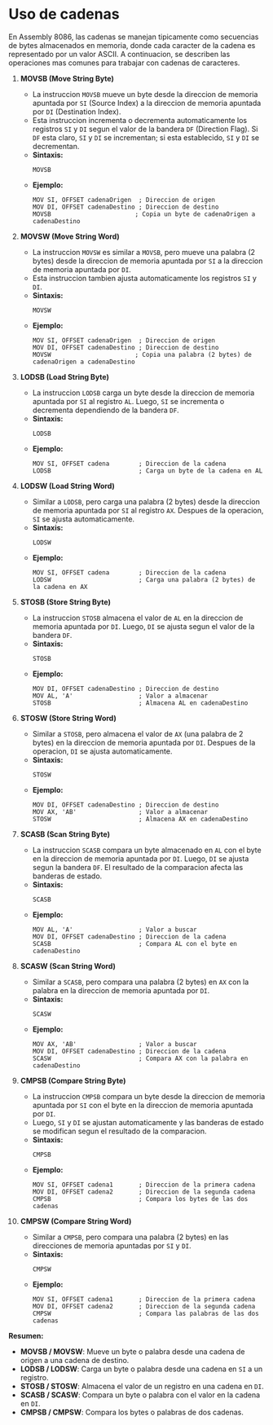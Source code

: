 # Uso de cadenas

En Assembly 8086, las cadenas se manejan tipicamente como secuencias de bytes almacenados en memoria, donde cada caracter de la cadena es representado por un valor ASCII. A continuacion, se describen las operaciones mas comunes para trabajar con cadenas de caracteres.

1. **MOVSB (Move String Byte)**
   - La instruccion `MOVSB` mueve un byte desde la direccion de memoria apuntada por `SI` (Source Index) a la direccion de memoria apuntada por `DI` (Destination Index).
   - Esta instruccion incrementa o decrementa automaticamente los registros `SI` y `DI` segun el valor de la bandera `DF` (Direction Flag). Si `DF` esta claro, `SI` y `DI` se incrementan; si esta establecido, `SI` y `DI` se decrementan.
   - **Sintaxis:**
     ```assembly
     MOVSB
     ```
   - **Ejemplo:**
     ```assembly
     MOV SI, OFFSET cadenaOrigen  ; Direccion de origen
     MOV DI, OFFSET cadenaDestino ; Direccion de destino
     MOVSB                       ; Copia un byte de cadenaOrigen a cadenaDestino
     ```

2. **MOVSW (Move String Word)**
   - La instruccion `MOVSW` es similar a `MOVSB`, pero mueve una palabra (2 bytes) desde la direccion de memoria apuntada por `SI` a la direccion de memoria apuntada por `DI`.
   - Esta instruccion tambien ajusta automaticamente los registros `SI` y `DI`.
   - **Sintaxis:**
     ```assembly
     MOVSW
     ```
   - **Ejemplo:**
     ```assembly
     MOV SI, OFFSET cadenaOrigen  ; Direccion de origen
     MOV DI, OFFSET cadenaDestino ; Direccion de destino
     MOVSW                       ; Copia una palabra (2 bytes) de cadenaOrigen a cadenaDestino
     ```

3. **LODSB (Load String Byte)**
   - La instruccion `LODSB` carga un byte desde la direccion de memoria apuntada por `SI` al registro `AL`. Luego, `SI` se incrementa o decrementa dependiendo de la bandera `DF`.
   - **Sintaxis:**
     ```assembly
     LODSB
     ```
   - **Ejemplo:**
     ```assembly
     MOV SI, OFFSET cadena        ; Direccion de la cadena
     LODSB                        ; Carga un byte de la cadena en AL
     ```

4. **LODSW (Load String Word)**
   - Similar a `LODSB`, pero carga una palabra (2 bytes) desde la direccion de memoria apuntada por `SI` al registro `AX`. Despues de la operacion, `SI` se ajusta automaticamente.
   - **Sintaxis:**
     ```assembly
     LODSW
     ```
   - **Ejemplo:**
     ```assembly
     MOV SI, OFFSET cadena        ; Direccion de la cadena
     LODSW                        ; Carga una palabra (2 bytes) de la cadena en AX
     ```

5. **STOSB (Store String Byte)**
   - La instruccion `STOSB` almacena el valor de `AL` en la direccion de memoria apuntada por `DI`. Luego, `DI` se ajusta segun el valor de la bandera `DF`.
   - **Sintaxis:**
     ```assembly
     STOSB
     ```
   - **Ejemplo:**
     ```assembly
     MOV DI, OFFSET cadenaDestino ; Direccion de destino
     MOV AL, 'A'                  ; Valor a almacenar
     STOSB                        ; Almacena AL en cadenaDestino
     ```

6. **STOSW (Store String Word)**
   - Similar a `STOSB`, pero almacena el valor de `AX` (una palabra de 2 bytes) en la direccion de memoria apuntada por `DI`. Despues de la operacion, `DI` se ajusta automaticamente.
   - **Sintaxis:**
     ```assembly
     STOSW
     ```
   - **Ejemplo:**
     ```assembly
     MOV DI, OFFSET cadenaDestino ; Direccion de destino
     MOV AX, 'AB'                 ; Valor a almacenar
     STOSW                        ; Almacena AX en cadenaDestino
     ```

7. **SCASB (Scan String Byte)**
   - La instruccion `SCASB` compara un byte almacenado en `AL` con el byte en la direccion de memoria apuntada por `DI`. Luego, `DI` se ajusta segun la bandera `DF`. El resultado de la comparacion afecta las banderas de estado.
   - **Sintaxis:**
     ```assembly
     SCASB
     ```
   - **Ejemplo:**
     ```assembly
     MOV AL, 'A'                  ; Valor a buscar
     MOV DI, OFFSET cadenaDestino ; Direccion de la cadena
     SCASB                        ; Compara AL con el byte en cadenaDestino
     ```

8. **SCASW (Scan String Word)**
   - Similar a `SCASB`, pero compara una palabra (2 bytes) en `AX` con la palabra en la direccion de memoria apuntada por `DI`.
   - **Sintaxis:**
     ```assembly
     SCASW
     ```
   - **Ejemplo:**
     ```assembly
     MOV AX, 'AB'                 ; Valor a buscar
     MOV DI, OFFSET cadenaDestino ; Direccion de la cadena
     SCASW                        ; Compara AX con la palabra en cadenaDestino
     ```

9. **CMPSB (Compare String Byte)**
   - La instruccion `CMPSB` compara un byte desde la direccion de memoria apuntada por `SI` con el byte en la direccion de memoria apuntada por `DI`.
   - Luego, `SI` y `DI` se ajustan automaticamente y las banderas de estado se modifican segun el resultado de la comparacion.
   - **Sintaxis:**
     ```assembly
     CMPSB
     ```
   - **Ejemplo:**
     ```assembly
     MOV SI, OFFSET cadena1       ; Direccion de la primera cadena
     MOV DI, OFFSET cadena2       ; Direccion de la segunda cadena
     CMPSB                        ; Compara los bytes de las dos cadenas
     ```

10. **CMPSW (Compare String Word)**
    - Similar a `CMPSB`, pero compara una palabra (2 bytes) en las direcciones de memoria apuntadas por `SI` y `DI`.
    - **Sintaxis:**
      ```assembly
      CMPSW
      ```
    - **Ejemplo:**
      ```assembly
      MOV SI, OFFSET cadena1       ; Direccion de la primera cadena
      MOV DI, OFFSET cadena2       ; Direccion de la segunda cadena
      CMPSW                        ; Compara las palabras de las dos cadenas
      ```

**Resumen:**
- **MOVSB / MOVSW**: Mueve un byte o palabra desde una cadena de origen a una cadena de destino.
- **LODSB / LODSW**: Carga un byte o palabra desde una cadena en `SI` a un registro.
- **STOSB / STOSW**: Almacena el valor de un registro en una cadena en `DI`.
- **SCASB / SCASW**: Compara un byte o palabra con el valor en la cadena en `DI`.
- **CMPSB / CMPSW**: Compara los bytes o palabras de dos cadenas.
